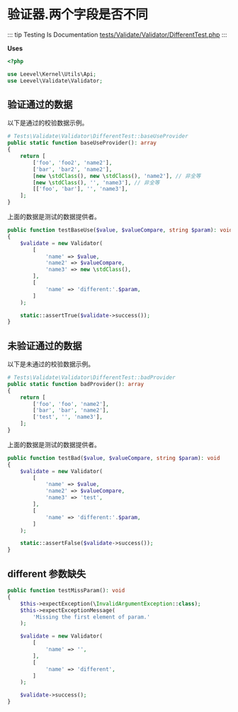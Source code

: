 # 验证器.两个字段是否不同

::: tip Testing Is Documentation
[tests/Validate/Validator/DifferentTest.php](https://github.com/hunzhiwange/framework/blob/master/tests/Validate/Validator/DifferentTest.php)
:::

**Uses**

``` php
<?php

use Leevel\Kernel\Utils\Api;
use Leevel\Validate\Validator;
```

## 验证通过的数据

以下是通过的校验数据示例。

``` php
# Tests\Validate\Validator\DifferentTest::baseUseProvider
public static function baseUseProvider(): array
{
    return [
        ['foo', 'foo2', 'name2'],
        ['bar', 'bar2', 'name2'],
        [new \stdClass(), new \stdClass(), 'name2'], // 非全等
        [new \stdClass(), '', 'name3'], // 非全等
        [['foo', 'bar'], '', 'name3'],
    ];
}
```

上面的数据是测试的数据提供者。

``` php
public function testBaseUse($value, $valueCompare, string $param): void
{
    $validate = new Validator(
        [
            'name' => $value,
            'name2' => $valueCompare,
            'name3' => new \stdClass(),
        ],
        [
            'name' => 'different:'.$param,
        ]
    );

    static::assertTrue($validate->success());
}
```

## 未验证通过的数据

以下是未通过的校验数据示例。

``` php
# Tests\Validate\Validator\DifferentTest::badProvider
public static function badProvider(): array
{
    return [
        ['foo', 'foo', 'name2'],
        ['bar', 'bar', 'name2'],
        ['test', '', 'name3'],
    ];
}
```

上面的数据是测试的数据提供者。

``` php
public function testBad($value, $valueCompare, string $param): void
{
    $validate = new Validator(
        [
            'name' => $value,
            'name2' => $valueCompare,
            'name3' => 'test',
        ],
        [
            'name' => 'different:'.$param,
        ]
    );

    static::assertFalse($validate->success());
}
```

## different 参数缺失

``` php
public function testMissParam(): void
{
    $this->expectException(\InvalidArgumentException::class);
    $this->expectExceptionMessage(
        'Missing the first element of param.'
    );

    $validate = new Validator(
        [
            'name' => '',
        ],
        [
            'name' => 'different',
        ]
    );

    $validate->success();
}
```